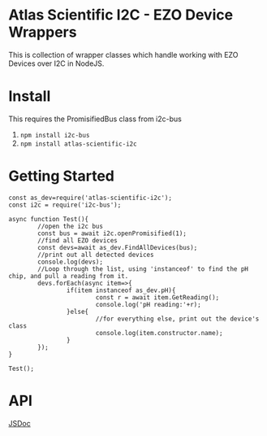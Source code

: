 # Atlas Scientific I2C - EZO Device Wrappers

This is collection of wrapper classes which handle working with EZO Devices over I2C in NodeJS.

# Install

This requires the PromisifiedBus class from i2c-bus
1. `npm install i2c-bus`
2. `npm install atlas-scientific-i2c`

# Getting Started



```
const as_dev=require('atlas-scientific-i2c');
const i2c = require('i2c-bus');

async function Test(){
        //open the i2c bus
        const bus = await i2c.openPromisified(1);
        //find all EZO devices
        const devs=await as_dev.FindAllDevices(bus);
        //print out all detected devices
        console.log(devs);
        //Loop through the list, using 'instanceof' to find the pH chip, and pull a reading from it.
        devs.forEach(async item=>{
                if(item instanceof as_dev.pH){
                        const r = await item.GetReading();
                        console.log('pH reading:'+r);
                }else{
                        //for everything else, print out the device's class
                        console.log(item.constructor.name);
                }
        });
}

Test();
```

# API

[JSDoc](api.md)
